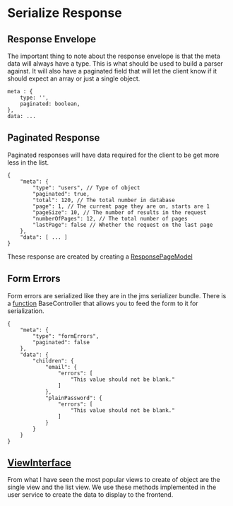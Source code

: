 # Serialize Response

## Response Envelope

The important thing to note about the response envelope is that the meta data will always have a type.  This is what should be used to build a parser against.  It will also have a paginated field that will let the client know if it should expect an array or just a single object.

``` 
meta : {
    type: '',
    paginated: boolean,
},
data: ...
```

## Paginated Response

Paginated responses will have data required for the client to be get more less in the list.  

``` 
{
    "meta": {
        "type": "users", // Type of object
        "paginated": true,
        "total": 120, // The total number in database
        "page": 1, // The current page they are on, starts are 1
        "pageSize": 10, // The number of results in the request
        "numberOfPages": 12, // The total number of pages
        "lastPage": false // Whether the request on the last page
    },
    "data": [ ... ]  
}
```

These response are created by creating a [ResponsePageModel](https://github.com/phptuts/StarterBundleForSymfony/blob/master/Model/Response/ResponsePageModel.php)

## Form Errors

Form errors are serialized like they are in the jms serializer bundle.  There is a [function](https://github.com/phptuts/StarterBundleForSymfony/blob/master/Controller/BaseRestController.php#L37) BaseController that allows you to feed the form to it for serialization.

``` 
{
    "meta": {
        "type": "formErrors",
        "paginated": false
    },
    "data": {
        "children": {
            "email": {
                "errors": [
                    "This value should not be blank."
                ]
            },
            "plainPassword": {
                "errors": [
                    "This value should not be blank."
                ]
            }
        }
    }
}
```

## [ViewInterface](https://github.com/phptuts/StarterBundleForSymfony/blob/master/Entity/ViewInterface.php)

From what I have seen the most popular views to create of object are the single view and the list view.  We use these methods implemented in the user service to create the data to display to the frontend.
